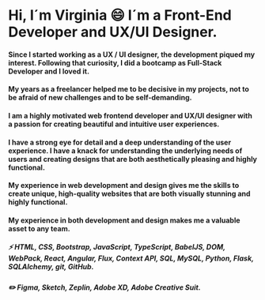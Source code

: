 # Hi, I´m Virginia 😄 I´m a Front-End Developer and UX/UI Designer.

#### Since I started working as a UX / UI designer, the development piqued my interest. Following that curiosity, I did a bootcamp as Full-Stack Developer and I loved it.

#### My years as a freelancer helped me to be decisive in my projects, not to be afraid of new challenges and to be self-demanding.

#### I am a highly motivated web frontend developer and UX/UI designer with a passion for creating beautiful and intuitive user experiences. 

#### I have a strong eye for detail and a deep understanding of the user experience. I have a knack for understanding the underlying needs of users and creating designs that are both aesthetically pleasing and highly functional. 
#### My experience in web development and design gives me the skills to create unique, high-quality websites that are both visually stunning and highly functional.

#### My experience in both development and design makes me a valuable asset to any team.

##### ⚡ HTML, CSS, Bootstrap, JavaScript, TypeScript, BabelJS, DOM, WebPack, React, Angular, Flux, Context API, SQL, MySQL, Python, Flask, SQLAlchemy, git, GitHub.
##### ✏️ Figma, Sketch, Zeplin, Adobe XD, Adobe Creative Suit.

<!--
**VirginiaKMartinez/VirginiaKMartinez** is a ✨ _special_ ✨ repository because its `README.md` (this file) appears on your GitHub profile.

Here are some ideas to get you started:

- 🔭 I’m currently working on ...
- 🌱 I’m currently learning ...
- 👯 I’m looking to collaborate on ...
- 🤔 I’m looking for help with ...
- 💬 Ask me about ...
- 📫 How to reach me: ...
- 😄 Pronouns: ...
- ⚡ Fun fact: ...
-->
